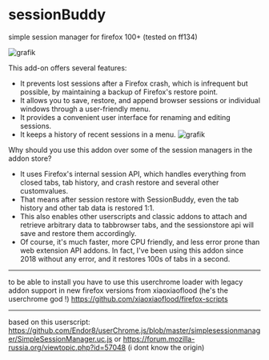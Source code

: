 # sessionBuddy
simple session manager for firefox 100+ (tested on ff134)

![grafik](https://github.com/user-attachments/assets/85c3f8fc-0e96-444b-90fe-4abf9453ce72)




This add-on offers several features:

- It prevents lost sessions after a Firefox crash, which is infrequent but possible, by maintaining a backup of Firefox's restore point.
- It allows you to save, restore, and append browser sessions or individual windows through a user-friendly menu.
- It provides a convenient user interface for renaming and editing sessions.
- It keeps a history of recent sessions in a menu.
![grafik](https://github.com/user-attachments/assets/d336c49e-b2cf-4389-8b60-3e6035830d8a)

   

Why should you use this addon over some of the session managers in the addon store?

- It uses Firefox's internal session API, which handles everything from closed tabs, tab history, and crash restore and several other customvalues.
- That means after session restore with SessionBuddy, even the tab history and other tab data is restored 1:1.
- This also enables other userscripts and classic addons to attach and retrieve arbitrary data to tabbrowser tabs, and the sessionstore api will save and restore them accordingly.
- Of course, it's much faster, more CPU friendly, and less error prone than web extension API addons. In fact, I've been using this addon since 2018 without any error, and it restores 100s of tabs in a second.
--------
to be able to install you have to use this userchrome loader with legacy addon support in new firefox versions from xiaoxiaoflood (he's the userchrome god !) 
https://github.com/xiaoxiaoflood/firefox-scripts

--------

based on this userscript: 
https://github.com/Endor8/userChrome.js/blob/master/simplesessionmanager/SimpleSessionManager.uc.js
or
https://forum.mozilla-russia.org/viewtopic.php?id=57048
(i dont know the origin) 




